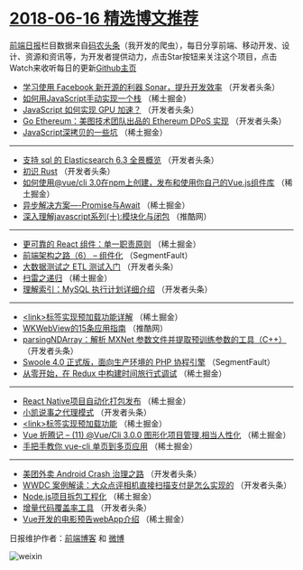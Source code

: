 # [2018-06-16 精选博文推荐](http://hao.caibaojian.com/date/2018/06/16)

[前端日报](http://caibaojian.com/c/news)栏目数据来自[码农头条](http://hao.caibaojian.com/)（我开发的爬虫），每日分享前端、移动开发、设计、资源和资讯等，为开发者提供动力，点击Star按钮来关注这个项目，点击Watch来收听每日的更新[Github主页](https://github.com/kujian/frontendDaily)
* [学习使用 Facebook 新开源的利器 Sonar，提升开发效率](http://hao.caibaojian.com/77729.html) （开发者头条）
* [如何用JavaScript手动实现一个栈](http://hao.caibaojian.com/77701.html) （稀土掘金）
* [JavaScript 如何实现 GPU 加速？](http://hao.caibaojian.com/77724.html) （开发者头条）
* [Go Ethereum：美图技术团队出品的 Ethereum DPoS 实现](http://hao.caibaojian.com/77725.html) （开发者头条）
* [JavaScript深拷贝的一些坑](http://hao.caibaojian.com/77704.html) （稀土掘金）

***
* [支持 sql 的 Elasticsearch 6.3 全景概览](http://hao.caibaojian.com/77726.html) （开发者头条）
* [初识 Rust](http://hao.caibaojian.com/77727.html) （开发者头条）
* [如何使用@vue/cli 3.0在npm上创建，发布和使用你自己的Vue.js组件库](http://hao.caibaojian.com/77708.html) （稀土掘金）
* [异步解决方案&#8212;-Promise与Await](http://hao.caibaojian.com/77709.html) （稀土掘金）
* [深入理解javascript系列(十):模块化与闭包](http://hao.caibaojian.com/77751.html) （推酷网）

***
* [更可靠的 React 组件：单一职责原则](http://hao.caibaojian.com/77702.html) （稀土掘金）
* [前端架构之路（6） &#8211; 组件化](http://hao.caibaojian.com/77693.html) （SegmentFault）
* [大数据测试之 ETL 测试入门](http://hao.caibaojian.com/77736.html) （开发者头条）
* [扫雷之递归](http://hao.caibaojian.com/77703.html) （稀土掘金）
* [理解索引：MySQL 执行计划详细介绍](http://hao.caibaojian.com/77798.html) （开发者头条）

***
* [&lt;link&gt;标签实现预加载功能详解](http://hao.caibaojian.com/77697.html) （稀土掘金）
* [WKWebView的15条应用指南](http://hao.caibaojian.com/77752.html) （推酷网）
* [parsingNDArray：解析 MXNet 参数文件并提取预训练参数的工具（C++）](http://hao.caibaojian.com/77799.html) （开发者头条）
* [Swoole 4.0 正式版，面向生产环境的 PHP 协程引擎](http://hao.caibaojian.com/77694.html) （SegmentFault）
* [从零开始，在 Redux 中构建时间旅行式调试](http://hao.caibaojian.com/77787.html) （稀土掘金）

***
* [React Native项目自动化打包发布](http://hao.caibaojian.com/77705.html) （稀土掘金）
* [小凯说事之代理模式](http://hao.caibaojian.com/77800.html) （开发者头条）
* [&lt;link&gt;标签实现预加载功能](http://hao.caibaojian.com/77696.html) （稀土掘金）
* [Vue 折腾记 &#8211; (11)  @Vue/Cli 3.0.0 图形化项目管理,相当人性化](http://hao.caibaojian.com/77788.html) （稀土掘金）
* [手把手教你 vue-cli 单页到多页应用](http://hao.caibaojian.com/77706.html) （稀土掘金）

***
* [美团外卖 Android Crash 治理之路](http://hao.caibaojian.com/77801.html) （开发者头条）
* [WWDC 案例解读：大众点评相机直接扫描支付是怎么实现的](http://hao.caibaojian.com/77728.html) （开发者头条）
* [Node.js项目拆包工程化](http://hao.caibaojian.com/77698.html) （稀土掘金）
* [增量代码覆盖率工具](http://hao.caibaojian.com/77791.html) （开发者头条）
* [Vue开发的电影预告webApp介绍](http://hao.caibaojian.com/77707.html) （稀土掘金）

日报维护作者：[前端博客](http://caibaojian.com/) 和 [微博](http://caibaojian.com/go/weibo)

![weixin](https://user-images.githubusercontent.com/3055447/38468989-651132ac-3b80-11e8-8e6b-15122322a9d7.png)